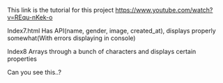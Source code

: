 
This link is the tutorial for this project
https://www.youtube.com/watch?v=REqu-nKek-o

Index7.html Has API(name, gender, image, created_at),
displays properly somewhat(With errors displaying in console)

Index8 Arrays through a bunch of characters
and displays certain properties

Can you see this..?
